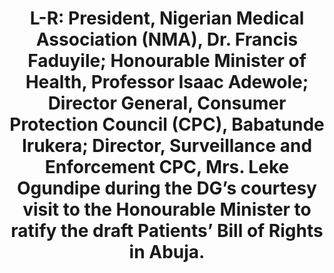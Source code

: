 ---
title: "L-R: President, Nigerian Medical Association (NMA), Dr. Francis Faduyile; Honourable Minister of Health, Professor Isaac Adewole;  Director General, Consumer Protection Council (CPC), Babatunde Irukera; Director, Surveillance and Enforcement CPC, Mrs. Leke Ogundipe during the DG’s courtesy visit to the Honourable Minister to ratify the draft Patients’ Bill of Rights in Abuja."
image: /uploads/bill-04.jpg
dimensions: 1012x675
---